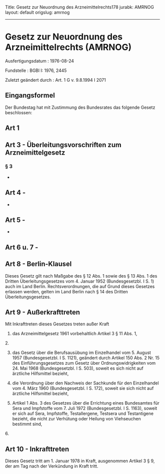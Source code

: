 Title: Gesetz zur Neuordnung des Arzneimittelrechts178
jurabk: AMRNOG
layout: default
origslug: amrnog


---

# Gesetz zur Neuordnung des Arzneimittelrechts (AMRNOG)

Ausfertigungsdatum
:   1976-08-24

Fundstelle
:   BGBl I: 1976, 2445

Zuletzt geändert durch
:   Art. 1 G v. 9.8.1994 I 2071


## Eingangsformel

Der Bundestag hat mit Zustimmung des Bundesrates das folgende Gesetz
beschlossen:


## Art 1



## Art 3 - Überleitungsvorschriften zum Arzneimittelgesetz



### § 3

-


## Art 4 -

-


## Art 5 -

-


## Art 6 u. 7 -



## Art 8 - Berlin-Klausel

Dieses Gesetz gilt nach Maßgabe des § 12 Abs. 1 sowie des § 13 Abs. 1
des Dritten Überleitungsgesetzes vom 4. Januar 1952 (Bundesgesetzbl. I
S. 1) auch im Land Berlin. Rechtsverordnungen, die auf Grund dieses
Gesetzes erlassen werden, gelten im Land Berlin nach § 14 des Dritten
Überleitungsgesetzes.


## Art 9 - Außerkrafttreten

Mit Inkrafttreten dieses Gesetzes treten außer Kraft

1.  das Arzneimittelgesetz 1961 vorbehaltlich Artikel 3 § 11 Abs. 1,



2\.

3.  das Gesetz über die Berufsausübung im Einzelhandel vom 5. August 1957
    (Bundesgesetzbl. I S. 1121), geändert durch Artikel 150 Abs. 2 Nr. 15
    des Einführungsgesetzes zum Gesetz über Ordnungswidrigkeiten vom 24.
    Mai 1968 (Bundesgesetzbl. I S. 503), soweit es sich nicht auf
    ärztliche Hilfsmittel bezieht,


4.  die Verordnung über den Nachweis der Sachkunde für den Einzelhandel
    vom 4. März 1960 (Bundesgesetzbl. I S. 172), soweit sie sich nicht auf
    ärztliche Hilfsmittel bezieht,


5.  Artikel 1 Abs. 3 des Gesetzes über die Errichtung eines Bundesamtes
    für Sera und Impfstoffe vom 7. Juli 1972 (Bundesgesetzbl. I S. 1163),
    soweit er sich auf Sera, Impfstoffe, Testallergene, Testsera und
    Testantigene bezieht, die nicht zur Verhütung oder Heilung von
    Viehseuchen bestimmt sind,



6\.


## Art 10 - Inkrafttreten

Dieses Gesetz tritt am 1. Januar 1978 in Kraft, ausgenommen Artikel 3
§ 9, der am Tag nach der Verkündung in Kraft tritt.

